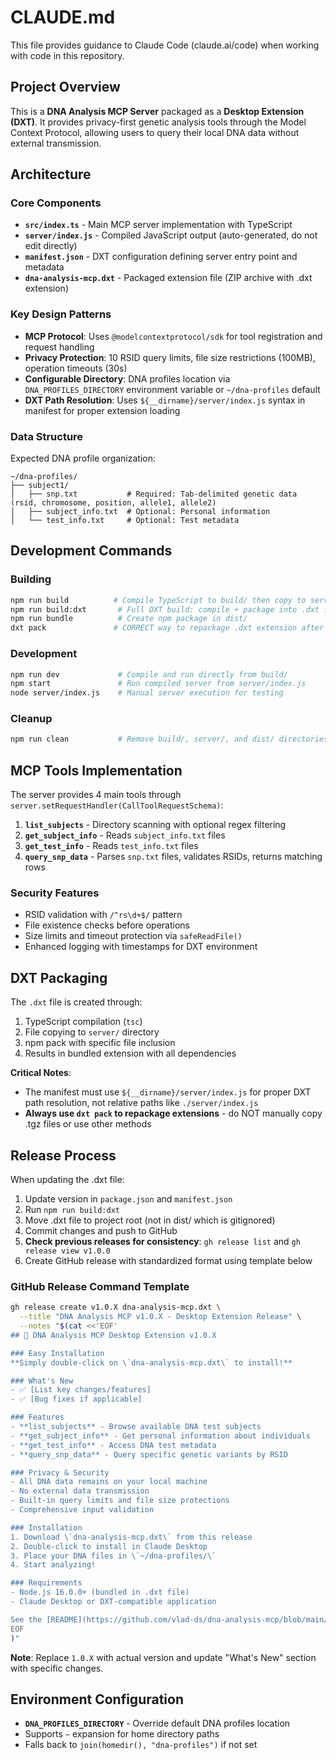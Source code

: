 # CLAUDE.md

This file provides guidance to Claude Code (claude.ai/code) when working with code in this repository.

## Project Overview

This is a **DNA Analysis MCP Server** packaged as a **Desktop Extension (DXT)**. It provides privacy-first genetic analysis tools through the Model Context Protocol, allowing users to query their local DNA data without external transmission.

## Architecture

### Core Components
- **`src/index.ts`** - Main MCP server implementation with TypeScript
- **`server/index.js`** - Compiled JavaScript output (auto-generated, do not edit directly)
- **`manifest.json`** - DXT configuration defining server entry point and metadata
- **`dna-analysis-mcp.dxt`** - Packaged extension file (ZIP archive with .dxt extension)

### Key Design Patterns
- **MCP Protocol**: Uses `@modelcontextprotocol/sdk` for tool registration and request handling
- **Privacy Protection**: 10 RSID query limits, file size restrictions (100MB), operation timeouts (30s)
- **Configurable Directory**: DNA profiles location via `DNA_PROFILES_DIRECTORY` environment variable or `~/dna-profiles` default
- **DXT Path Resolution**: Uses `${__dirname}/server/index.js` syntax in manifest for proper extension loading

### Data Structure
Expected DNA profile organization:
```
~/dna-profiles/
├── subject1/
│   ├── snp.txt           # Required: Tab-delimited genetic data (rsid, chromosome, position, allele1, allele2)
│   ├── subject_info.txt  # Optional: Personal information
│   └── test_info.txt     # Optional: Test metadata
```

## Development Commands

### Building
```bash
npm run build          # Compile TypeScript to build/ then copy to server/
npm run build:dxt       # Full DXT build: compile + package into .dxt file
npm run bundle          # Create npm package in dist/
dxt pack               # CORRECT way to repackage .dxt extension after changes
```

### Development
```bash
npm run dev             # Compile and run directly from build/
npm start               # Run compiled server from server/index.js
node server/index.js    # Manual server execution for testing
```

### Cleanup
```bash
npm run clean           # Remove build/, server/, and dist/ directories
```

## MCP Tools Implementation

The server provides 4 main tools through `server.setRequestHandler(CallToolRequestSchema)`:

1. **`list_subjects`** - Directory scanning with optional regex filtering
2. **`get_subject_info`** - Reads `subject_info.txt` files
3. **`get_test_info`** - Reads `test_info.txt` files  
4. **`query_snp_data`** - Parses `snp.txt` files, validates RSIDs, returns matching rows

### Security Features
- RSID validation with `/^rs\d+$/` pattern
- File existence checks before operations
- Size limits and timeout protection via `safeReadFile()`
- Enhanced logging with timestamps for DXT environment

## DXT Packaging

The `.dxt` file is created through:
1. TypeScript compilation (`tsc`)
2. File copying to `server/` directory
3. npm pack with specific file inclusion
4. Results in bundled extension with all dependencies

**Critical Notes**:
- The manifest must use `${__dirname}/server/index.js` for proper DXT path resolution, not relative paths like `./server/index.js`
- **Always use `dxt pack` to repackage extensions** - do NOT manually copy .tgz files or use other methods

## Release Process

When updating the .dxt file:
1. Update version in `package.json` and `manifest.json`
2. Run `npm run build:dxt`
3. Move .dxt file to project root (not in dist/ which is gitignored)
4. Commit changes and push to GitHub
5. **Check previous releases for consistency**: `gh release list` and `gh release view v1.0.0`
6. Create GitHub release with standardized format using template below

### GitHub Release Command Template
```bash
gh release create v1.0.X dna-analysis-mcp.dxt \
  --title "DNA Analysis MCP v1.0.X - Desktop Extension Release" \
  --notes "$(cat <<'EOF'
## 🧬 DNA Analysis MCP Desktop Extension v1.0.X

### Easy Installation
**Simply double-click on \`dna-analysis-mcp.dxt\` to install!**

### What's New
- ✅ [List key changes/features]
- ✅ [Bug fixes if applicable]

### Features
- **list_subjects** - Browse available DNA test subjects
- **get_subject_info** - Get personal information about individuals
- **get_test_info** - Access DNA test metadata 
- **query_snp_data** - Query specific genetic variants by RSID

### Privacy & Security
- All DNA data remains on your local machine
- No external data transmission
- Built-in query limits and file size protections
- Comprehensive input validation

### Installation
1. Download \`dna-analysis-mcp.dxt\` from this release
2. Double-click to install in Claude Desktop
3. Place your DNA files in \`~/dna-profiles/\`
4. Start analyzing!

### Requirements
- Node.js 16.0.0+ (bundled in .dxt file)
- Claude Desktop or DXT-compatible application

See the [README](https://github.com/vlad-ds/dna-analysis-mcp/blob/main/README.md) for detailed setup instructions.
EOF
)"
```

**Note**: Replace `1.0.X` with actual version and update "What's New" section with specific changes.

## Environment Configuration

- **`DNA_PROFILES_DIRECTORY`** - Override default DNA profiles location
- Supports `~` expansion for home directory paths
- Falls back to `join(homedir(), "dna-profiles")` if not set